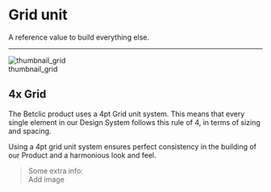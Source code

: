
# Grid unit

A reference value to build everything else. 

---

  
![thumbnail_grid](https://studio-assets.supernova.io/design-systems/27883/2401544d-799a-4c83-b1bb-8eea2a33bd43.png)  
thumbnail_grid  


## 4x Grid

The Betclic product uses a 4pt Grid unit system. This means that every single element in our Design System follows this rule of 4, in terms of sizing and spacing. 

Using a 4pt grid unit system ensures perfect consistency in the building of our Product and a harmonious look and feel. 

> Some extra info:  
> Add image